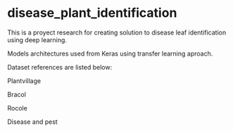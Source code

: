 # disease_plant_identification

This is a proyect research for creating solution to disease leaf identification using deep learning.

Models architectures used from Keras using transfer learning aproach.

Dataset references are listed below:

Plantvillage

Bracol

Rocole

Disease and pest

